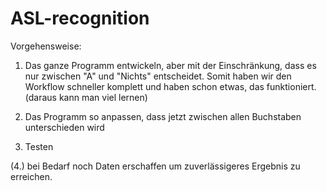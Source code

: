 # ASL-recognition

Vorgehensweise:

1. Das ganze Programm entwickeln, aber mit der Einschränkung, dass es nur zwischen "A" und "Nichts" entscheidet.
Somit haben wir den Workflow schneller komplett und haben schon etwas, das funktioniert. (daraus kann man viel lernen)

2. Das Programm so anpassen, dass jetzt zwischen allen Buchstaben unterschieden wird

3. Testen

(4.) bei Bedarf noch Daten erschaffen um zuverlässigeres Ergebnis zu erreichen.

